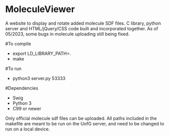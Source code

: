 # MoleculeViewer
A website to display and rotate added molecule SDF files. C library, python server and HTML/jQuery/CSS code built and incorporated together. 
As of 05/2023, some bugs in molecule uploading still being fixed. 

#To compile
* export LD_LIBRARY_PATH=.
* make

#To run
* python3 server.py 53333

#Dependencies
* Swig
* Python 3
* C99 or newer

Only official molecule sdf files can be uploaded. All paths included in the makefile are meant to be run on the UofG server, and need to be changed to run on a local device.
